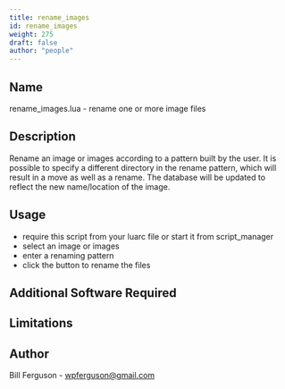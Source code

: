 ```yaml
---
title: rename_images
id: rename_images
weight: 275
draft: false
author: "people"
---
```


## Name

rename_images.lua - rename one or more image files

## Description

Rename an image or images according to a pattern built by
the user.  It is possible to specify a different directory
in the rename pattern, which will result in a move as well as
a rename.  The database will be updated to reflect the new
name/location of the image.

## Usage

* require this script from your luarc file or start it from script_manager
* select an image or images
* enter a renaming pattern
* click the button to rename the files

## Additional Software Required


## Limitations


## Author

  Bill Ferguson - wpferguson@gmail.com

